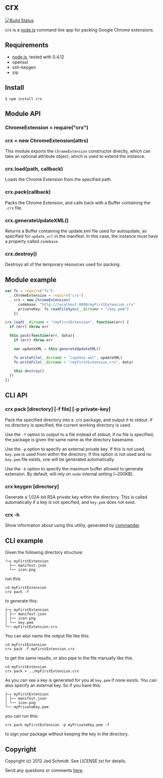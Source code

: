 crx
===

[![Build Status](https://secure.travis-ci.org/jed/crx.png)](http://travis-ci.org/jed/crx)

crx is a [node.js](http://nodejs.org/) command line app for packing Google Chrome extensions.

## Requirements

* [node.js](http://nodejs.org/), tested with 0.4.12
* openssl
* ssh-keygen
* zip

## Install

    $ npm install crx

## Module API

### ChromeExtension = require("crx")
### crx = new ChromeExtension(attrs)

This module exports the `ChromeExtension` constructor directly, which can take an optional attribute object, which is used to extend the instance.

### crx.load(path, callback)

Loads the Chrome Extension from the specified path.

### crx.pack(callback)

Packs the Chrome Extension, and calls back with a Buffer containing the `.crx` file.

### crx.generateUpdateXML()

Returns a Buffer containing the update.xml file used for autoupdate, as specified for `update_url` in the manifest. In this case, the instance must have a property called `codebase`.

### crx.destroy()

Destroys all of the temporary resources used for packing.

## Module example

```javascript
var fs = require("fs")
  , ChromeExtension = require("crx")
  , crx = new ChromeExtension(
      codebase: "http://localhost:8000/myFirstExtension.crx"
      privateKey: fs.readFileSync(__dirname + "/key.pem")
    })

crx.load(__dirname + "/myFirstExtension", function(err) {
  if (err) throw err

  this.pack(function(err, data){
    if (err) throw err

    var updateXML = this.generateUpdateXML()

    fs.writeFile(__dirname + "/update.xml", updateXML)
    fs.writeFile(__dirname + "/myFirstExtension.crx", data)
  
    this.destroy()
  })
})
```

## CLI API

### crx pack [directory] [-f file] [-p private-key]

Pack the specified directory into a .crx package, and output it to stdout. If no directory is specified, the current working directory is used.

Use the `-f` option to output to a file instead of stdout; if no file is specified, the package is given the same name as the directory basename.

Use the `-p` option to specify an external private key. If this is not used, `key.pem` is used from within the directory. If this option is not used and no `key.pem` file exists, one will be generated automatically.

Use the `-b` option to specify the maximum buffer allowed to generate extension. By default, will rely on `node` internal setting (~200KB).

### crx keygen [directory]

Generate a 1,024-bit RSA private key within the directory. This is called automatically if a key is not specified, and `key.pem` does not exist.

### crx -h

Show information about using this utility, generated by [commander](https://github.com/visionmedia/commander.js).

## CLI example

Given the following directory structure:

    └─┬ myFirstExtension
      ├── manifest.json
      └── icon.png

run this:

    cd myFirstExtension
    crx pack -f

to generate this:

    ├─┬ myFirstExtension
    │ ├── manifest.json
    │ ├── icon.png
    │ └── key.pem
    └── myFirstExtension.crx

You can also name the output file like this:

    cd myFirstExtension
    crx pack -f myFirstExtension.crx

to get the same results, or also pipe to the file manually like this.

    cd myFirstExtension
    crx pack > ../myFirstExtension.crx

As you can see a key is generated for you at `key.pem` if none exists. You can also specify an external key. So if you have this:

    ├─┬ myFirstExtension
    │ ├── manifest.json
    │ └── icon.png
    └── myPrivateKey.pem

you can run this:

    crx pack myFirstExtension -p myPrivateKey.pem -f

to sign your package without keeping the key in the directory.

Copyright
---------

Copyright (c) 2012 Jed Schmidt. See LICENSE.txt for details.

Send any questions or comments [here](http://twitter.com/jedschmidt).